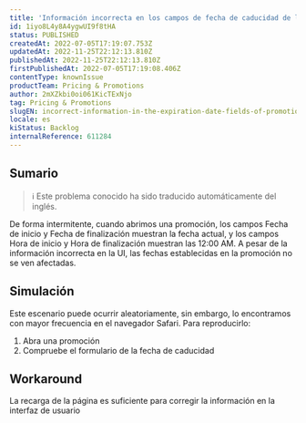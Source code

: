 ```yaml
---
title: 'Información incorrecta en los campos de fecha de caducidad de las promociones'
id: 1iyo8L4y8A4ygwUI9f8tHA
status: PUBLISHED
createdAt: 2022-07-05T17:19:07.753Z
updatedAt: 2022-11-25T22:12:13.810Z
publishedAt: 2022-11-25T22:12:13.810Z
firstPublishedAt: 2022-07-05T17:19:08.406Z
contentType: knownIssue
productTeam: Pricing & Promotions
author: 2mXZkbi0oi061KicTExNjo
tag: Pricing & Promotions
slugEN: incorrect-information-in-the-expiration-date-fields-of-promotions
locale: es
kiStatus: Backlog
internalReference: 611284
---
```


## Sumario

>ℹ️ Este problema conocido ha sido traducido automáticamente del inglés.


De forma intermitente, cuando abrimos una promoción, los campos Fecha de inicio y Fecha de finalización muestran la fecha actual, y los campos Hora de inicio y Hora de finalización muestran las 12:00 AM. A pesar de la información incorrecta en la UI, las fechas establecidas en la promoción no se ven afectadas.



## Simulación


Este escenario puede ocurrir aleatoriamente, sin embargo, lo encontramos con mayor frecuencia en el navegador Safari. Para reproducirlo:
1. Abra una promoción
2. Compruebe el formulario de la fecha de caducidad



## Workaround


La recarga de la página es suficiente para corregir la información en la interfaz de usuario

